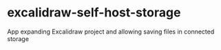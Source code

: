 # excalidraw-self-host-storage

App expanding Excalidraw project and allowing saving files in connected storage
